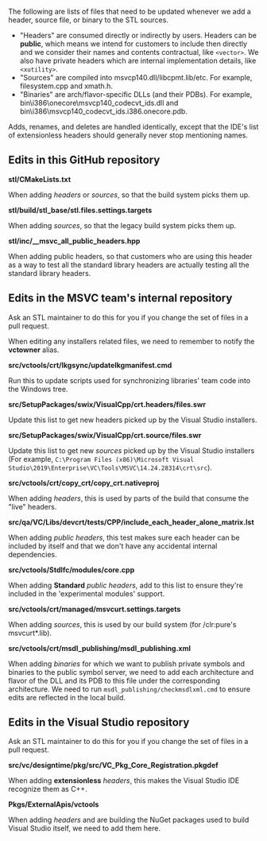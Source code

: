 The following are lists of files that need to be updated whenever we add a header, source file, or binary to the STL sources.

* "Headers" are consumed directly or indirectly by users. Headers can be **public**, which means we intend for customers to include then directly and we consider their names and contents contractual, like `<vector>`. We also have private headers which are internal implementation details, like `<xutility>`.
* "Sources" are compiled into msvcp140.dll/libcpmt.lib/etc. For example, filesystem.cpp and xmath.h. 
* "Binaries" are arch/flavor-specific DLLs (and their PDBs). For example, bin\i386\onecore\msvcp140_codecvt_ids.dll and bin\i386\msvcp140_codecvt_ids.i386.onecore.pdb.

Adds, renames, and deletes are handled identically, except that the IDE's list of extensionless headers should generally never stop mentioning names.

## Edits in this GitHub repository

**stl/CMakeLists.txt**

When adding *headers* or *sources*, so that the build system picks them up.

**stl/build/stl_base/stl.files.settings.targets**

When adding *sources*, so that the legacy build system picks them up.

**stl/inc/__msvc_all_public_headers.hpp**

When adding public headers, so that customers who are using this header as a way to test all the standard library headers are actually testing all the standard library headers.

## Edits in the MSVC team's internal repository

Ask an STL maintainer to do this for you if you change the set of files in a pull request.

When editing any installers related files, we need to remember to notify the **vctowner** alias.

**src/vctools/crt/lkgsync/updatelkgmanifest.cmd**

Run this to update scripts used for synchronizing libraries' team code into the Windows tree.

**src/SetupPackages/swix/VisualCpp/crt.headers/files.swr**

Update this list to get new headers picked up by the Visual Studio installers.

**src/SetupPackages/swix/VisualCpp/crt.source/files.swr**

Update this list to get new *sources* picked up by the Visual Studio installers (For example, `C:\Program Files (x86)\Microsoft Visual Studio\2019\Enterprise\VC\Tools\MSVC\14.24.28314\crt\src`).

**src/vctools/crt/copy_crt/copy_crt.nativeproj**

When adding *headers*, this is used by parts of the build that consume the "live" headers.

**src/qa/VC/Libs/devcrt/tests/CPP/include_each_header_alone_matrix.lst**

When adding *public headers*, this test makes sure each header can be included by itself and that we don't have any accidental internal dependencies.

**src/vctools/StdIfc/modules/core.cpp**

When adding **Standard** *public headers*, add to this list to ensure they're included in the 'experimental modules' support.

**src/vctools/crt/managed/msvcurt.settings.targets**

When adding *sources*, this is used by our build system (for /clr:pure's msvcurt*.lib). 

**src/vctools/crt/msdl_publishing/msdl_publishing.xml**

When adding *binaries* for which we want to publish private symbols and binaries to the public symbol server, we need to add each architecture and flavor of the DLL and its PDB to this file under the corresponding architecture. We need to run `msdl_publishing/checkmsdlxml.cmd` to ensure edits are reflected in the local build.

## Edits in the Visual Studio repository

Ask an STL maintainer to do this for you if you change the set of files in a pull request.

**src/vc/designtime/pkg/src/VC_Pkg_Core_Registration.pkgdef**

When adding **extensionless** *headers*, this makes the Visual Studio IDE recognize them as C++.

**Pkgs/ExternalApis/vctools**

When adding *headers* and are building the NuGet packages used to build Visual Studio itself, we need to add them here.